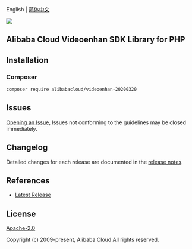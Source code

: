 English | [简体中文](README-CN.md)

![](https://aliyunsdk-pages.alicdn.com/icons/AlibabaCloud.svg)

## Alibaba Cloud Videoenhan SDK Library for PHP

## Installation

### Composer

```bash
composer require alibabacloud/videoenhan-20200320
```

## Issues

[Opening an Issue](https://github.com/aliyun/alibabacloud-sdk/issues/new), Issues not conforming to the guidelines may be closed immediately.

## Changelog

Detailed changes for each release are documented in the [release notes](./ChangeLog.txt).

## References

* [Latest Release](https://github.com/aliyun/alibabacloud-sdk)

## License

[Apache-2.0](http://www.apache.org/licenses/LICENSE-2.0)

Copyright (c) 2009-present, Alibaba Cloud All rights reserved.

